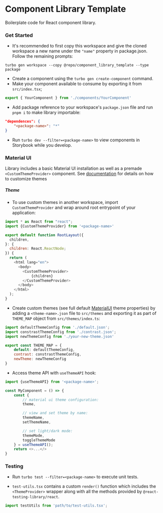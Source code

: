 # Component Library Template

Boilerplate code for React component library.
### Get Started
- It's recommended to first copy this workspace and give the cloned workspace a new name under the `"name"` property in package.json. Follow the remaining prompts:
```
turbo gen workspace --copy @repo/component_library_template --type package
``` 
- Create a component using the `turbo gen create-component` command.
- Make your component available to consume by exporting it from `src/index.tsx`;
```js
export { YourComponent } from './components/YourComponent'
```
- Add package reference to your workspace's `package.json` file and run `pnpm i` to make library importable:
```json
"dependences": {
    "<package-name>": "*"
}
```
- Run `turbo dev --filter=<package-name>` to view components in Storybook while you develop.

### Material UI
Library includes a basic Material UI installation as well as a premade `<CustomThemeProvider>` component. See [documentation](https://mui.com/material-ui/customization/theming/) for details on how to customize themes

##### Theme
- To use custom themes in another workspace, import `CustomThemeProvider` and wrap around root entrypoint of your application:

```js
import * as React from "react";
import {CustomThemeProvider} from '<package-name>'

export default function RootLayout({
  children,
}: {
  children: React.ReactNode;
}) {
  return (
    <html lang="en">
      <body>
        <CustomThemeProvider>
            {children}
        </CustomThemeProvider>
      </body>
    </html>
  );
}
```
- Create custom themes (see full default  [MaterialUI](https://mui.com/material-ui/customization/default-theme/) theme properties) by adding a `<theme-name>.json` file to `src/themes` and exporting it as part of `THEME_MAP` object from `src/themes/index.ts`:
```js
import defaultThemeConfig from './default.json';
import constrastThemeConfig from './contrast.json';
import newThemeConfig from './your-new-theme.json'

export const THEME_MAP = {
    default: defaultThemeConfig,
    contrast: constrastThemeConfig,
    newTheme: newThemeConfig
}
```

- Access theme API with `useThemeAPI` hook:
```js
import {useThemeAPI} from '<package-name>';

const MyComponent = () => {
    const {
        // material ui theme configuration:
        theme,

        // view and set theme by name:
        themeName, 
        setThemeName,

        // set light/dark mode:
        themeMode,
        toggleThemeMode
    } = useThemeAPI();
    return <>...</>
}
```

### Testing
- Run `turbo test --filter=<package-name>` to execute unit tests.

- `test-utils.tsx` contains a custom `render()` function which includes the `<ThemeProvider>` wrapper along with all the methods provided by `@react-testing-library/react`.
```js
import testUtils from 'path/to/test-utils.tsx';
```